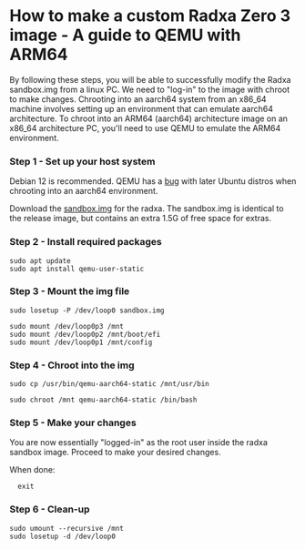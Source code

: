 <h1>How to make a custom Radxa Zero 3 image - A guide to QEMU with ARM64</h1>

  By following these steps, you will be able to successfully modify the Radxa sandbox.img from a linux PC. We need to "log-in" to the image with chroot to make changes. Chrooting into an aarch64 system from an x86_64 machine involves setting up an environment that can emulate aarch64 architecture. To chroot into an ARM64 (aarch64) architecture image on an x86_64 architecture PC, you'll need to use QEMU to emulate the ARM64 environment.

<h3>Step 1 - Set up your host system</h3>

  Debian 12 is recommended. QEMU has a [bug](https://github.com/docker/buildx/issues/1170#issuecomment-2136084089) with later Ubuntu distros when chrooting into an aarch64 environment.
  
  Download the [sandbox.img](https://github.com/OpenIPC/sbc-groundstations/releases) for the radxa. The sandbox.img is identical to the release image, but contains an extra 1.5G of free space for extras.

<h3>Step 2 - Install required packages</h3>

    sudo apt update
    sudo apt install qemu-user-static

<h3>Step 3 - Mount the img file</h3>

    sudo losetup -P /dev/loop0 sandbox.img

    sudo mount /dev/loop0p3 /mnt
    sudo mount /dev/loop0p2 /mnt/boot/efi
    sudo mount /dev/loop0p1 /mnt/config

<h3>Step 4 - Chroot into the img</h3>

    sudo cp /usr/bin/qemu-aarch64-static /mnt/usr/bin

    sudo chroot /mnt qemu-aarch64-static /bin/bash

<h3>Step 5 - Make your changes</h3>

  You are now essentially "logged-in" as the root user inside the radxa sandbox image. Proceed to make your desired changes.

  When done:

      exit

<h3>Step 6 - Clean-up</h3>

    sudo umount --recursive /mnt
    sudo losetup -d /dev/loop0
